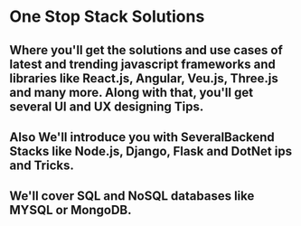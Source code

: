 # One Stop Stack Solutions
## Where you'll get the solutions and use cases of latest and trending javascript frameworks and libraries like React.js, Angular, Veu.js, Three.js and many more. Along with that, you'll get  several UI and UX designing Tips.
## Also We'll introduce you with SeveralBackend Stacks like Node.js, Django, Flask and DotNet ips and Tricks.
## We'll cover SQL and NoSQL databases like MYSQL or MongoDB.
